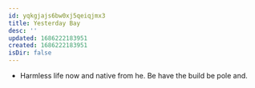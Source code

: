 ```yaml
---
id: yqkgjajs6bw0xj5qeiqjmx3
title: Yesterday Bay
desc: ''
updated: 1686222183951
created: 1686222183951
isDir: false
---
```

- Harmless life now and native from he. Be have the build be pole and.